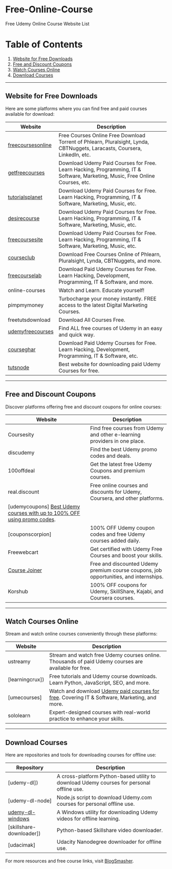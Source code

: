 # Free-Online-Course
Free Udemy Online Course Website List
# Table of Contents

1. [Website for Free Downloads](#website-for-free-downloads)
2. [Free and Discount Coupons](#free-and-discount-coupons)
3. [Watch Courses Online](#watch-courses-online)
4. [Download Courses](#download-courses)

---

## Website for Free Downloads

Here are some platforms where you can find free and paid courses available for download:

| **Website**        | **Description**                                                                                                   |
|---------------------|-------------------------------------------------------------------------------------------------------------------|
| [freecoursesonline](https://blogsmasher.com/tag/web-development/) | Free Courses Online Free Download Torrent of Phlearn, Pluralsight, Lynda, CBTNuggets, Laracasts, Coursera, LinkedIn, etc. |
| [getfreecourses](https://blogsmasher.com/free-udemy-courses/)      | Download Udemy Paid Courses for Free. Learn Hacking, Programming, IT & Software, Marketing, Music, Free Online Courses, etc. |
| [tutorialsplanet](https://blogsmasher.com/free-udemy-courses/)      | Download Udemy Paid Courses for Free. Learn Hacking, Programming, IT & Software, Marketing, Music, etc.         |
| [desirecourse](https://blogsmasher.com/free-udemy-courses/)         | Download Udemy Paid Courses for Free. Learn Hacking, Programming, IT & Software, Marketing, Music, etc.         |
| [freecoursesite](https://blogsmasher.com/free-udemy-courses/)       | Download Udemy Paid Courses for Free. Learn Hacking, Programming, IT & Software, Marketing, Music, etc.         |
| [courseclub](https://blogsmasher.com/free-udemy-courses/)           | Download Free Courses Online of Phlearn, Pluralsight, Lynda, CBTNuggets, and more.                             |
| [freecourselab](https://blogsmasher.com/free-udemy-courses/)        | Download Paid Udemy Courses for Free. Learn Hacking, Development, Programming, IT & Software, and more.         |
| online-courses       | Watch and Learn. Educate yourself!                                                                             |
| pimpmymoney          | Turbocharge your money instantly. FREE access to the latest Digital Marketing Courses.                          |
| freetutsdownload     | Download All Courses Free.                                                                                     |
| [udemyfreecourses](https://blogsmasher.com/free-udemy-courses/)     | Find ALL free courses of Udemy in an easy and quick way.                                                      |
| [courseghar](https://blogsmasher.com/tag/python/)             | Download Paid Udemy Courses for Free. Learn Hacking, Development, Programming, IT & Software, etc.            |
| [tutsnode](https://blogsmasher.com/tag/digital-marketing/)    | Best website for downloading paid Udemy Courses for free.                                                 |

---

## Free and Discount Coupons

Discover platforms offering free and discount coupons for online courses:

| **Website**             | **Description**                                                                                   |
|--------------------------|---------------------------------------------------------------------------------------------------|
| Coursesity              | Find free courses from Udemy and other e-learning providers in one place.                         |
| discudemy               | Find the best Udemy promo codes and deals.                                                        |
| 100offdeal              | Get the latest free Udemy Coupons and premium courses.                                           |
| real.discount           | Free online courses and discounts for Udemy, Coursera, and other platforms.                      |
| [udemycoupons]          [ Best Udemy courses with up to 100% OFF using promo codes](https://blogsmasher.com/free-udemy-courses/). |
| [couponscorpion]        | 100% OFF Udemy coupon codes and free Udemy courses added daily.                                        |
| Freewebcart             | Get certified with Udemy Free Courses and boost your skills.                                     |
| [Course Joiner]()       | Free and discounted Udemy premium course coupons, job opportunities, and internships.                 |
| Korshub                 | 100% OFF coupons for Udemy, SkillShare, Kajabi, and Coursera courses.                            |

---

## Watch Courses Online

Stream and watch online courses conveniently through these platforms:

| **Website**      | **Description**                                                                                             |
|-------------------|-----------------------------------------------------------------------------------------------------------|
| ustreamy          | Stream and watch free Udemy courses online. Thousands of paid Udemy courses are available for free.        |
| [learningcrux])      | Free tutorials and Udemy course downloads. Learn Python, JavaScript, SEO, and more.                        |
| [umecourses]        | Watch and download [Udemy paid courses for free](https://blogsmasher.com/free-udemy-courses/). Covering IT & Software, Marketing, and more.               |
| sololearn         | Expert-designed courses with real-world practice to enhance your skills.                                   |

---

## Download Courses

Here are repositories and tools for downloading courses for offline use:

| **Repository**       | **Description**                                                                                        |
|-----------------------|--------------------------------------------------------------------------------------------------------|
| [udemy-dl])             | A cross-platform Python-based utility to download Udemy courses for personal offline use.              |
| [udemy-dl-node]        | Node.js script to download Udemy.com courses for personal offline use.                                 |
| [udemy-dl-windows]()     | A Windows utility for downloading Udemy videos for offline learning.                                   |
| [skillshare-downloader]) | Python-based Skillshare video downloader.                                                              |
| [udacimak]             | Udacity Nanodegree downloader for offline use.                                                        |

For more resources and free course links, visit [BlogSmasher](https://blogsmasher.com/free-udemy-courses/).


